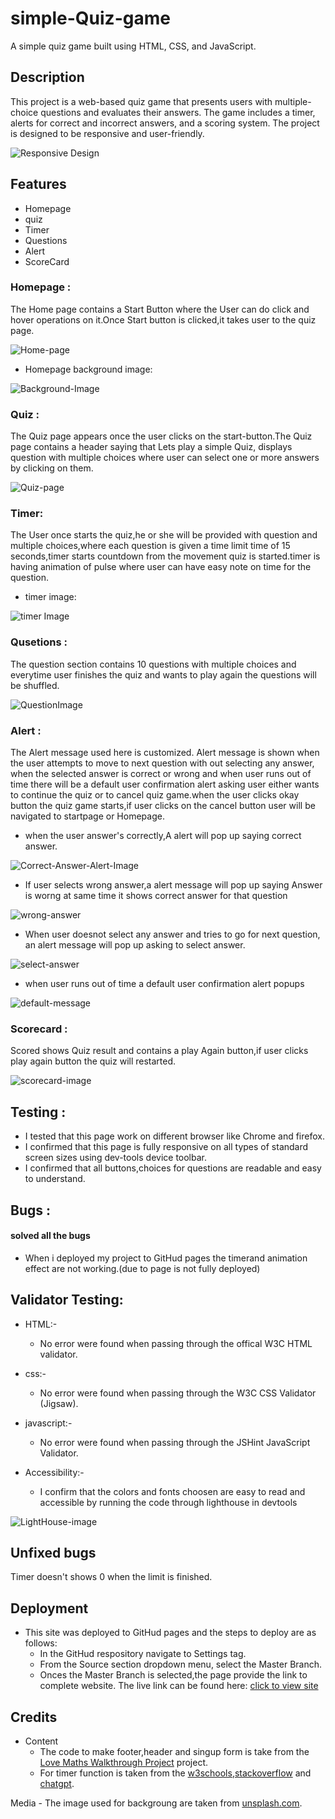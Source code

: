 # simple-Quiz-game
 A simple quiz game built using HTML, CSS, and JavaScript.

## Description

This project is a web-based quiz game that presents users with multiple-choice questions and evaluates their answers. The game includes a timer, alerts for correct and incorrect answers, and a scoring system. The project is designed to be responsive and user-friendly.

![Responsive Design](./image/responsive-image..png)

## Features

* Homepage
* quiz
* Timer
* Questions
* Alert
* ScoreCard

 ### Homepage :

 The Home page contains a Start Button where the User can do click and hover operations on it.Once Start button is clicked,it takes user to the quiz page.

 ![Home-page](./image/homepage-view.png)

* Homepage background image:

![Background-Image](./image/background-image.jpg)

### Quiz :

The Quiz page appears once the user clicks on the start-button.The Quiz page contains a header saying that Lets play a simple Quiz,
displays question with multiple choices where user can select one or more answers by clicking on them.

![Quiz-page](./image/quizpage.png)

### Timer:

The User once starts the quiz,he or she will be provided with question and multiple choices,where each question is given a time limit time of 15 seconds,timer starts countdown from the movement quiz is started.timer is having animation of pulse where user can have easy note on time for the question.

* timer image:

![timer Image](./image/timer-image.png)

### Qusetions :

The question section contains  10 questions with multiple choices and everytime user finishes the quiz and wants to play again the questions  will be shuffled.

![QuestionImage](./image/questions%20-image.png)

### Alert :

The Alert message used here is customized.
Alert message is shown when the user attempts to  move to next question with out selecting any answer, when the selected answer is correct or wrong and when user runs out of time there will be a default user confirmation alert asking user either wants to continue the quiz or to cancel quiz game.when the user clicks okay button the quiz game starts,if user clicks on the cancel button user will be navigated to startpage or Homepage.

* when the user answer's correctly,A alert will pop up saying correct answer.

![Correct-Answer-Alert-Image](./image/coorect%20answer-alert.png)

* If user selects wrong answer,a alert message will pop up saying Answer is worng at same time it shows correct answer for that question

![wrong-answer](./image/wrong-answer-alert.png)

* When user doesnot select any answer and tries to go for next question, an alert message will pop up asking to select answer.

![select-answer](./image/select-answer-alert.png)

* when user runs out of time a default user confirmation alert popups 

![default-message](./image/default-message.png)

### Scorecard :
Scored shows Quiz result and contains a play Again button,if user clicks play again button the quiz will restarted.

![scorecard-image](./image/Scorecard.png) 

## Testing :

* I tested that this page work on different browser like Chrome and firefox.
* I confirmed that this page is fully responsive on all types of standard screen sizes using dev-tools device toolbar.
* I confirmed that all buttons,choices for questions are readable and easy to understand.

## Bugs :

#### solved all the bugs

* When i deployed my project to GitHud pages the timerand animation effect are not working.(due to page is not fully deployed)


## Validator Testing:

* HTML:-
    - No error were found when passing through the offical W3C HTML validator. 

* css:-
    - No error were  found when passing through the W3C CSS Validator (Jigsaw).

* javascript:-
    - No error were found when passing through the JSHint JavaScript Validator. 

* Accessibility:-
    - I confirm that the colors and fonts choosen are easy to read and accessible by running the code through lighthouse in devtools

![LightHouse-image](./image/lighthouse.png)

## Unfixed bugs
Timer doesn't shows 0 when the limit is finished.

## Deployment
* This site was deployed to GitHud pages and the steps to deploy are as follows:
    - In the GitHud respository navigate to Settings tag.
    - From the Source section dropdown menu, select the Master Branch.
    - Onces the Master Branch is selected,the page provide the link to complete website.
The live link can be found here: [click to view site](https://kanchihari.github.io/simple-Quiz-game/)

## Credits
* Content
    - The code to make footer,header and singup form is take from the [Love Maths Walkthrough Project]() project.
    - For timer function is taken from the [w3schools](www.W3schools.com),[stackoverflow](www.stackoverflow) and [chatgpt](www.chatgpt).

 Media
    - The image used for backgroung are taken from [unsplash.com](https://unsplash.com/).
